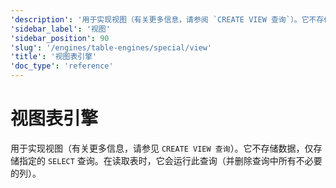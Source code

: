 ```yaml
---
'description': '用于实现视图（有关更多信息，请参阅 `CREATE VIEW 查询`）。它不存储数据，而仅存储指定的 `SELECT` 查询。读取表时，它运行此查询（并删除查询中所有不必要的列）。'
'sidebar_label': '视图'
'sidebar_position': 90
'slug': '/engines/table-engines/special/view'
'title': '视图表引擎'
'doc_type': 'reference'
---
```



# 视图表引擎

用于实现视图（有关更多信息，请参见 `CREATE VIEW 查询`）。它不存储数据，仅存储指定的 `SELECT` 查询。在读取表时，它会运行此查询（并删除查询中所有不必要的列）。
